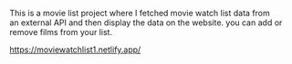 This is a movie list project where I fetched movie watch list data from          
an external API and then display the data on the website. you can add or remove films from your list.                                                                                                              
 
https://moviewatchlist1.netlify.app/      
